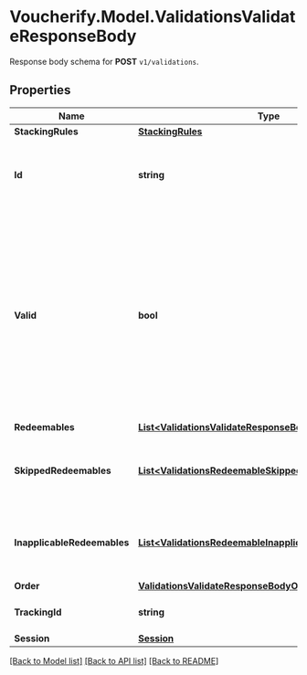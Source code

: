 # Voucherify.Model.ValidationsValidateResponseBody
Response body schema for **POST** `v1/validations`.

## Properties

Name | Type | Description | Notes
------------ | ------------- | ------------- | -------------
**StackingRules** | [**StackingRules**](StackingRules.md) |  | 
**Id** | **string** | Unique identifier of the validation, assigned by Voucherify. | [optional] 
**Valid** | **bool** | The result of the validation. It takes all of the redeemables into account and returns a &#x60;false&#x60; if at least one redeemable is inapplicable. Returns &#x60;true&#x60; if all redeemables are applicable. | [optional] 
**Redeemables** | [**List&lt;ValidationsValidateResponseBodyRedeemablesItem&gt;**](ValidationsValidateResponseBodyRedeemablesItem.md) |  | [optional] 
**SkippedRedeemables** | [**List&lt;ValidationsRedeemableSkipped&gt;**](ValidationsRedeemableSkipped.md) | Lists validation results of each skipped redeemable. | [optional] 
**InapplicableRedeemables** | [**List&lt;ValidationsRedeemableInapplicable&gt;**](ValidationsRedeemableInapplicable.md) | Lists validation results of each inapplicable redeemable. | [optional] 
**Order** | [**ValidationsValidateResponseBodyOrder**](ValidationsValidateResponseBodyOrder.md) |  | [optional] 
**TrackingId** | **string** | Hashed customer source ID. | [optional] 
**Session** | [**Session**](Session.md) |  | [optional] 

[[Back to Model list]](../../README.md#documentation-for-models) [[Back to API list]](../../README.md#documentation-for-api-endpoints) [[Back to README]](../../README.md)

